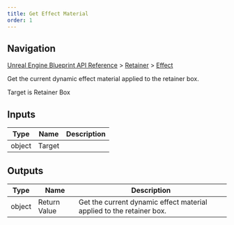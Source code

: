 ```yaml
---
title: Get Effect Material
order: 1
---
```

## Navigation

[Unreal Engine Blueprint API Reference](https://dev.epicgames.com/documentation/en-us/unreal-engine/BlueprintAPI) > [Retainer](https://dev.epicgames.com/documentation/en-us/unreal-engine/BlueprintAPI/Retainer) > [Effect](https://dev.epicgames.com/documentation/en-us/unreal-engine/BlueprintAPI/Retainer/Effect)

Get the current dynamic effect material applied to the retainer box.

Target is Retainer Box

## Inputs

| Type | Name | Description |
| --- | --- | --- |
| object | Target |  |

## Outputs

| Type | Name | Description |
| --- | --- | --- |
| object | Return Value | Get the current dynamic effect material applied to the retainer box. |
